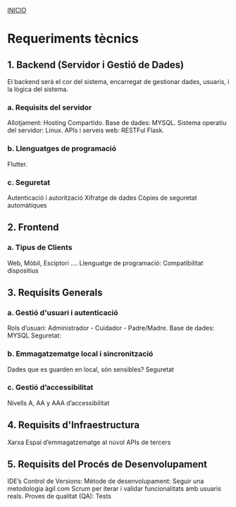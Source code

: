 [INICIO](README.md)

# Requeriments tècnics

## 1. Backend (Servidor i Gestió de Dades)
El backend serà el cor del sistema, encarregat de gestionar dades, usuaris, i la lògica del sistema.

### a. Requisits del servidor
Allotjament: Hosting Compartido.
Base de dades: MYSQL.
Sistema operatiu del servidor: Linux.
APIs i serveis web: RESTFul Flask.

### b. Llenguatges de programació
Flutter.

### c. Seguretat
Autenticació i autorització
Xifratge de dades
Còpies de seguretat automàtiques

## 2. Frontend
### a. Tipus de Clients
Web, Mòbil, Esciptori ….
Llenguatge de programació:
Compatibilitat dispositius

## 3. Requisits Generals
### a. Gestió d'usuari i autenticació
Rols d’usuari: Administrador - Cuidador - Padre/Madre.
Base de dades: MYSQL
Seguretat: 

### b. Emmagatzematge local i sincronització
Dades que es guarden en local, són sensibles?
Seguretat

### c. Gestió d’accessibilitat
Nivells A, AA y AAA d’accessibilitat

## 4. Requisits d'Infraestructura
Xarxa
Espai d’emmagatzematge al núvol
APIs de tercers

## 5. Requisits del Procés de Desenvolupament
IDE’s
Control de Versions:
Mètode de desenvolupament: Seguir una metodologia àgil com Scrum per iterar i validar funcionalitats amb usuaris reals.
Proves de qualitat (QA): Tests
